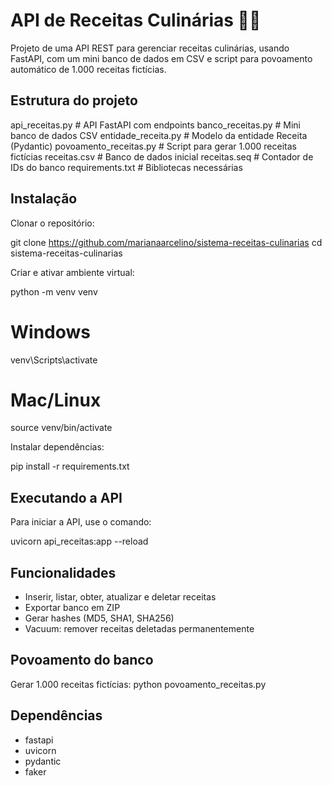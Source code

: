 # API de Receitas Culinárias 🍰🍲

Projeto de uma API REST para gerenciar receitas culinárias, usando FastAPI, com um mini banco de dados em CSV e script para povoamento automático de 1.000 receitas fictícias.

## Estrutura do projeto
api_receitas.py         # API FastAPI com endpoints
banco_receitas.py       # Mini banco de dados CSV
entidade_receita.py     # Modelo da entidade Receita (Pydantic)
povoamento_receitas.py  # Script para gerar 1.000 receitas fictícias
receitas.csv            # Banco de dados inicial
receitas.seq            # Contador de IDs do banco
requirements.txt        # Bibliotecas necessárias

## Instalação

Clonar o repositório:

git clone https://github.com/marianaarcelino/sistema-receitas-culinarias
cd sistema-receitas-culinarias


Criar e ativar ambiente virtual:

python -m venv venv
# Windows
venv\Scripts\activate
# Mac/Linux
source venv/bin/activate


Instalar dependências:

pip install -r requirements.txt

## Executando a API

Para iniciar a API, use o comando:

uvicorn api_receitas:app --reload


## Funcionalidades
- Inserir, listar, obter, atualizar e deletar receitas
- Exportar banco em ZIP
- Gerar hashes (MD5, SHA1, SHA256)
- Vacuum: remover receitas deletadas permanentemente

## Povoamento do banco

Gerar 1.000 receitas fictícias:
python povoamento_receitas.py

## Dependências

- fastapi
- uvicorn
- pydantic
- faker
